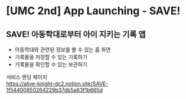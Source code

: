 # [UMC 2nd] App Launching - SAVE!
## SAVE! 아동학대로부터 아이 지키는 기록 앱
- 아동학대와 관련된 정보를 볼 수 있는 홈 화면
- 기록물을 저장할 수 있는 기록하기
- 기록물을 확인할 수 있는 보관하기

서비스 랜딩 페이지 </br>
  https://alive-knight-dc2.notion.site/SAVE-1f54400850264229b37db5a63f1b665d 
